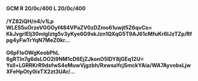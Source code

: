 #### GCM R 20/0c/400 L 20/0c/400
**/YZ82iQH/n4/v1Lp**<br/>**WLES5uOrzeVGGOyf484VPaZV0zDZmo61uwjt5Z6qvCo=**<br/>**KkJvgrIEIj30mlgIztg5v3yKye6G9skJzn1QXqG5T9AJ61cMfuKr6IJzTZp/Rfpg4yFwTrYqN7MeZ0kr...**<br/><br/>
**G6pFIoOWgKeobPhL**<br/>**6gRTIn7g6dsLOO2i9NM1cD6EjZJkonO5lDY8jGEq12U=**<br/>**Ysll+LGRRKrR9dsfwS4eMuwVjgzbh/RxwsaYcjSmckYAia/WA7AyvobsLjwXFeHpOty0ixTX2zt3UAr/...**
